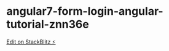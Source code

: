 # angular7-form-login-angular-tutorial-znn36e

[Edit on StackBlitz ⚡️](https://stackblitz.com/edit/angular7-form-login-angular-tutorial-znn36e)